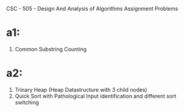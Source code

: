 CSC - 505 - Design And Analysis of Algorithms Assignment Problems

a1:
===
1. Common Substring Counting

a2:
====
1. Trinary Heap (Heap Datastructure with 3 child nodes)
2. Quick Sort with Pathological Input identification and different sort switching